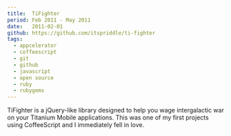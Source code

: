```yaml
---
title:  TiFighter
period: Feb 2011 - May 2011
date:   2011-02-01
github: https://github.com/itspriddle/ti-fighter
tags:
  - appcelerator
  - coffeescript
  - git
  - github
  - javascript
  - open source
  - ruby
  - rubygems
---
```


TiFighter is a jQuery-like library designed to help you wage intergalactic war
on your Titanium Mobile applications. This was one of my first projects using
CoffeeScript and I immediately fell in love.

